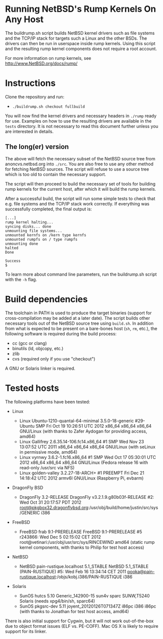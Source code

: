 Running NetBSD's Rump Kernels On Any Host
=========================================

The buildrump.sh script builds NetBSD kernel drivers such as file
systems and the TCP/IP stack for targets such a Linux and the other
BSDs.  The drivers can then be run in userspace inside rump kernels.
Using this script and the resulting rump kernel components does not
require a root account.

For more information on rump kernels, see http://www.NetBSD.org/docs/rump/


Instructions
============

Clone the repository and run:

- `./buildrump.sh checkout fullbuild`

You will now find the kernel drivers and necessary headers in `./rump`
ready for use.  Examples on how to use the resulting drivers are available
in the `tests` directory.  It is not necessary to read this document
further unless you are interested in details.


The long(er) version
--------------------

The above will fetch the necessary subset of the NetBSD source tree from
anoncvs.netbsd.org into `./src`.  You are also free to use any other
method for fetching NetBSD sources.  The script will refuse to use a
source tree which is too old to contain the necessary support.

The script will then proceed to build the necessary set of tools for
building rump kernels for the current host, after which it will build
the rump kernels.

After a successful build, the script will run some simple tests to
check that e.g. file systems and the TCP/IP stack work correctly.
If everything was successfully completed, the final output is:

	[...]
	rump kernel halting...
	syncing disks... done
	unmounting file systems...
	unmounted kernfs on /kern type kernfs
	unmounted rumpfs on / type rumpfs
	unmounting done
	halted
	Done
	
	Success
	$ 

To learn more about command line parameters, run the buildrump.sh
script with the `-h` flag.


Build dependencies
==================

The toolchain in PATH is used to produce the target binaries (support
for cross-compilation may be added at a later date).  The script builds
other necessary tools out of the NetBSD source tree using `build.sh`.
In addition from what is expected to be present on a bare-bones host
(`sh`, `rm`, etc.), the following software is required during the build
process:

- cc (gcc or clang)
- binutils (ld, objcopy, etc.)
- zlib
- cvs (required only if you use "checkout")

A GNU or Solaris linker is required.


Tested hosts
============

The following platforms have been tested:

- Linux
    - Linux Ubuntu-1210-quantal-64-minimal 3.5.0-18-generic #29-Ubuntu SMP Fri Oct 19 10:26:51 UTC 2012 x86_64 x86_64 x86_64 GNU/Linux (with thanks to Zafer Aydogan for providing access, amd64)
    - Linux Gallifrey 2.6.35.14-106.fc14.x86_64 #1 SMP Wed Nov 23 13:07:52 UTC 2011 x86_64 x86_64 x86_64 GNU/Linux (with seLinux in permissive mode, amd64)
    - Linux vyrnwy 3.6.2-1.fc16.x86_64 #1 SMP Wed Oct 17 05:30:01 UTC 2012 x86_64 x86_64 x86_64 GNU/Linux (Fedora release 16 with read-only /usr/src via NFS)
    - Linux golden-valley 3.2.27-18-ARCH+ #1 PREEMPT Fri Dec 21 14:18:42 UTC 2012 armv6l GNU/Linux (Raspberry Pi, evbarm)

- DragonFly BSD
    - DragonFly  3.2-RELEASE DragonFly v3.2.1.9.g80b03f-RELEASE #2: Wed Oct 31 20:17:57 PDT 2012     root@pkgbox32.dragonflybsd.org:/usr/obj/build/home/justin/src/sys/GENERIC  i386

- FreeBSD
    - FreeBSD frab 9.1-PRERELEASE FreeBSD 9.1-PRERELEASE #5 r243866: Wed Dec  5 02:15:02 CET 2012     root@vetinari:/usr/obj/usr/src/sys/RINCEWIND  amd64 (static rump kernel components, with thanks to Philip for test host access)

- NetBSD
    - NetBSD pain-rustique.localhost 5.1_STABLE NetBSD 5.1_STABLE (PAIN-RUSTIQUE) #5: Wed Feb 16 13:34:14 CET 2011  pooka@pain-rustique.localhost:/objs/kobj.i386/PAIN-RUSTIQUE i386

- Solaris
    - SunOS hutcs 5.10 Generic_142900-15 sun4v sparc SUNW,T5240 Solaris (needs xpg4/bin/sh, sparc64)
    - SunOS pkgsrc-dev 5.11 joyent_20120126T071347Z i86pc i386 i86pc (with thanks to Jonathan for test host access, amd64)

There is also initial support for Cygwin, but it will not work
out-of-the-box due to object format issues (ELF vs. PE-COFF).
Mac OS X is likely to require support for its linker.

